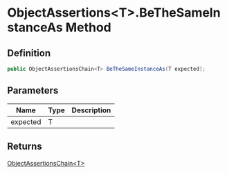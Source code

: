 # ObjectAssertions&lt;T&gt;.BeTheSameInstanceAs Method
## Definition

```c#
public ObjectAssertionsChain<T> BeTheSameInstanceAs(T expected);
```

## Parameters

| Name | Type | Description |
| ---- | ---- | ----------- |
| expected | T |  |

## Returns

[ObjectAssertionsChain&lt;T&gt;](MrKWatkins.Assertions.ObjectAssertionsChain-1.md)
